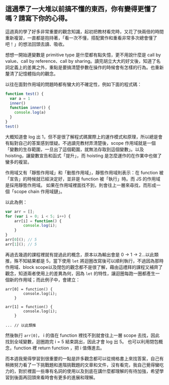 ## 這週學了一大堆以前搞不懂的東西，你有變得更懂了嗎？請寫下你的心得。
這週真的學了好多非常重要的觀念知識，起初把教材看完時，又花了快兩倍的時間重新複習，一直都是抱持著，「看一次不懂，搭配實作和重看非常多次總會懂了吧！」的想法回頭去讀、吸收。

想想一開始連變數是 primitive type 是什麼都有點失憶，更不用說什麼是 call by value、call by reference、call by sharing。讀完胡立大大的好文後，知道了名詞定義上的差異之外，重點是要搞清楚參數在操作的時候會有怎樣的行為。也重新釐清了記憶體指向的觀念。

以往在面對作用域的問題時都有蠻大的不確定性，例如下面的程式碼：
```javascript
function test() {
  var a = 1
  inner()
  function inner() {
    console.log(a)
  }
}
test()
```

大概知道會 log 出 1，但不是很了解程式碼實際上的運作模式和原理，所以總是會有點對自己的答案感到懷疑。不過讀完教材弄清楚後，scope 作用域就是一個「變數的生存範圍，一旦出了這個範圍，就無法存取到這個變數」。以及 hoisting，讓變數宣告和函式「提升」，而 hoisting 是怎麼運作的在作業中也做了蠻多的複習。

作用域又有「靜態作用域」和「動態作用域」，靜態作用域則表示：在 function 被「宣告」的時候就已經決定好，並非是 function 被「執行」時。而 JS 的作用域是採用靜態作用域。
如果在作用域裡面找不到，則會往上一層來尋找，而形成一個「scope chain 作用域鏈」。

以此為例：
```javascript
var arr = [];
for (var i = 0; i < 5; i++) {
	arr[i] = function() {
		console.log(i);
	}
}
arr[0](); // 5
arr[1](); // 5
```

再過去幾週的課程裡就有提過此的概念，原本以為輸出會是 0 -> 1 -> 2...以此類推，殊不知結果都是 5，當下使用 `let` 將迴圈改寫後可以順利執行，不過因為那時作用域、block scope以及閉包的觀念都不是很了解，藉由這禮拜的課程又補齊了觀念，知道兩者使用上的差異為何，因為 `let` 的特性，讓迴圈每跑一圈都產生一個新的作用域；而此例子中，會建立：

```
arr[0] = function() {
		console.log(i);
	}

arr[1] = function() {
		console.log(i);
	}

... // 以此類推
```

然後執行 `arr[0]`， i 的值在 function 裡找不到就會往上一層 scope 去找，因此找到全域變數，迴圈跑完 i = 5 結束跳出，因此才會 log 出 5。
也可以利用閉包概念，function 裡 return function ，把 i 值傳進去。


而本週我覺得學習到很重要的一點是許多觀念都可以從規格書上來找答案，自己有稍微努力看了一下挑戰題和進階挑戰題的文章和文件，沒有看完，我自己覺得蠻吃力的，對於裡面一些專有名詞的使用以及到底在講什麼都理解的有待加強，希望學習到後面再回頭來看時會有更多的進展和理解。
